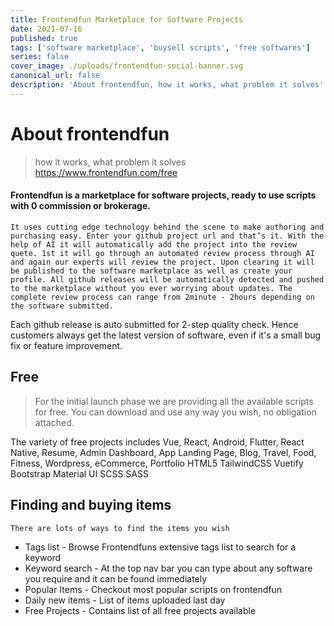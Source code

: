 ```yaml
---
title: Frontendfun Marketplace for Software Projects
date: 2021-07-16
published: true
tags: ['software marketplace', 'buysell scripts', 'free softwares']
series: false
cover_image: ./uploads/frontendfun-social-banner.svg
canonical_url: false
description: 'About frontendfun, how it works, what problem it solves'
---
```


# About frontendfun

> how it works, what problem it solves
> https://www.frontendfun.com/free

#### Frontendfun is a marketplace for software projects, ready to use scripts with 0 commission or brokerage.

    It uses cutting edge technology behind the scene to make authoring and purchasing easy. Enter your github project url and that’s it. With the help of AI it will automatically add the project into the review quete. 1st it will go through an automated review process through AI and again our experts will review the project. Upon clearing it will be published to the software marketplace as well as create your profile. All github releases will be automatically detected and pushed to the marketplace without you ever worrying about updates. The complete review process can range from 2minute - 2hours depending on the software submitted.

Each github release is auto submitted for 2-step quality check. Hence customers always get the latest version of software, even if it's a small bug fix or feature improvement.

## Free

> For the initial launch phase we are providing all the available scripts for free. You can download and use any way you wish, no obligation attached.

The variety of free projects includes Vue, React, Android, Flutter, React Native, Resume, Admin Dashboard, App Landing Page, Blog, Travel, Food, Fitness, Wordpress, eCommerce, Portfolio HTML5 TailwindCSS Vuetify Bootstrap Material UI SCSS SASS

## Finding and buying items

    There are lots of ways to find the items you wish

- Tags list - Browse Frontendfuns extensive tags list to search for a keyword
- Keyword search - At the top nav bar you can type about any software you require and it can be found immediately
- Popular Items - Checkout most popular scripts on frontendfun
- Daily new items - List of items uploaded last day
- Free Projects - Contains list of all free projects available
